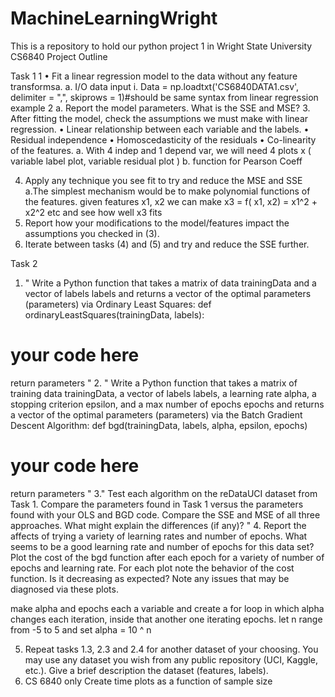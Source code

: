 # MachineLearningWright
This is a repository to hold our python project 1 in Wright State University CS6840
Project Outline

Task 1
1
•  Fit a linear regression model to the data without any feature transformsa. 
a. I/O data input 
 i. Data = np.loadtxt('CS6840DATA1.csv', delimiter = ",", skiprows = 1)#should be same syntax from linear regression example
2
a. Report the model parameters. What is the SSE and MSE?
3. After fitting the model, check the assumptions we must make with linear
regression. 
• Linear relationship between each variable and the labels.
• Residual independence
• Homoscedasticity of the residuals
• Co-linearity of the features.
a. With 4 indep and 1 depend var, we will need 4 plots x ( variable label plot, variable residual plot )
b. function for Pearson Coeff

4. Apply any technique you see fit to try and reduce the MSE and SSE
a.The simplest mechanism would be to make polynomial functions of the features. given features x1, x2 we can make x3 = f( x1, x2) = x1^2 + x2^2 etc and see how well x3 fits
5. Report how your modifications to the model/features impact the assumptions you checked in (3).
6. Iterate between tasks (4) and (5) and try and reduce the SSE further.

Task 2

1. "
Write a Python function that takes a matrix of data trainingData and
a vector of labels labels and returns a vector of the optimal parameters
(parameters) via Ordinary Least Squares:
def ordinaryLeastSquares(trainingData, labels):
# your code here

return parameters
"
2. "
Write a Python function that takes a matrix of training data trainingData,
a vector of labels labels, a learning rate alpha, a stopping criterion
epsilon, and a max number of epochs epochs and returns a vector of
the optimal parameters (parameters) via the Batch Gradient Descent
Algorithm:
def bgd(trainingData, labels, alpha, epsilon, epochs)
# your code here
return parameters
"
3."
Test each algorithm on the reDataUCI dataset from Task 1. Compare the
parameters found in Task 1 versus the parameters found with your OLS
and BGD code. Compare the SSE and MSE of all three approaches.
What might explain the differences (if any)?
"
4. Report the affects of trying a variety of learning rates and number of
epochs. What seems to be a good learning rate and number of epochs
for this data set? Plot the cost of the bgd function after each epoch for
a variety of number of epochs and learning rate. For each plot note the
behavior of the cost function. Is it decreasing as expected? Note any
issues that may be diagnosed via these plots.

make alpha and epochs each a variable and create a for loop in which alpha
changes each iteration, inside that another one iterating epochs. 
let n range from -5 to 5 and set alpha = 10 ^ n

5. Repeat tasks 1.3, 2.3 and 2.4 for another dataset of your choosing. You
may use any dataset you wish from any public repository (UCI, Kaggle,
etc.). Give a brief description the dataset (features, labels).
6. CS 6840 only
Create time plots as a function of sample size 
